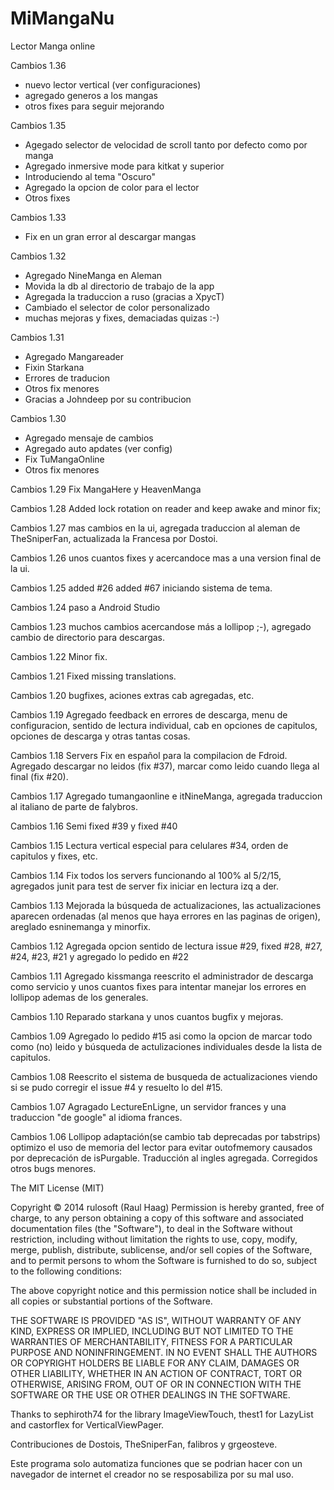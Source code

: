 ﻿MiMangaNu
=========

Lector Manga online

Cambios 1.36
* nuevo lector vertical (ver configuraciones)
* agregado generos a los mangas
* otros fixes para seguir mejorando

Cambios 1.35
* Agegado selector de velocidad de scroll tanto por defecto como por manga
* Agregado inmersive mode para kitkat y superior
* Introduciendo al tema "Oscuro"
* Agregado la opcion de color para el lector
* Otros fixes


Cambios 1.33
* Fix en un gran error al descargar mangas

Cambios 1.32
* Agregado NineManga en Aleman
* Movida la db al directorio de trabajo de la app
* Agregada la traduccion a ruso (gracias a XpycT)
* Cambiado el selector de color personalizado
* muchas mejoras y fixes, demaciadas quizas :-)

Cambios 1.31
* Agregado Mangareader
* Fixin Starkana
* Errores de traducion
* Otros fix menores
* Gracias a Johndeep por su contribucion

Cambios 1.30
* Agregado mensaje de cambios 
* Agregado auto apdates (ver config) 
* Fix TuMangaOnline 
* Otros fix menores

Cambios 1.29 Fix MangaHere y HeavenManga

Cambios 1.28 Added lock rotation on reader and keep awake and minor fix;

Cambios 1.27 mas cambios en la ui, agregada traduccion al aleman de TheSniperFan, actualizada la Francesa por Dostoi.

Cambios 1.26 unos cuantos fixes y acercandoce mas a una version final de la ui.

Cambios 1.25 added #26 added #67 iniciando sistema de tema.

Cambios 1.24 paso a Android Studio

Cambios 1.23 muchos cambios acercandose más a lollipop ;-), agregado cambio de directorio para descargas.

Cambios 1.22 Minor fix.

Cambios 1.21 Fixed missing translations.

Cambios 1.20 bugfixes, aciones extras cab agregadas, etc.

Cambios 1.19 Agregado feedback en errores de descarga, menu de configuracion, sentido de lectura individual, cab en opciones de capitulos, opciones de descarga y otras tantas cosas.

Cambios 1.18
Servers Fix en español para la compilacion de Fdroid. Agregado descargar no leidos (fix #37), marcar como leido cuando llega al final (fix #20).

Cambios 1.17
Agregado tumangaonline e itNineManga, agregada traduccion al italiano de parte de falybros.

Cambios 1.16
Semi fixed #39 y fixed #40

Cambios 1.15
Lectura vertical especial para celulares #34, orden de capitulos y fixes, etc. 

Cambios 1.14
Fix todos los servers funcionando al 100% al 5/2/15, agregados junit para test de server fix iniciar en lectura izq a der. 

Cambios 1.13
Mejorada la búsqueda de actualizaciones, las actualizaciones aparecen ordenadas (al menos que haya errores en las paginas de origen), areglado esninemanga y minorfix. 

Cambios 1.12
Agregada opcion sentido de lectura issue #29, fixed #28, #27, #24, #23, #21 y agregado lo pedido en #22

Cambios 1.11
Agregado kissmanga reescrito el administrador de descarga como servicio y unos cuantos fixes para intentar manejar los errores en lollipop ademas de los generales.

Cambios 1.10
Reparado starkana y unos cuantos bugfix y mejoras.

Cambios 1.09
Agregado lo pedido #15 asi como la opcion de marcar todo como (no) leido y búsqueda de actulizaciones individuales desde la lista de capitulos.

Cambios 1.08
Reescrito el sistema de busqueda de actualizaciones viendo si se pudo corregir el issue #4 y resuelto lo del #15.

Cambios 1.07 
Agragado LectureEnLigne, un servidor frances y una traduccion "de google" al idioma frances.

Cambios 1.06 
Lollipop adaptación(se cambio tab deprecadas por tabstrips) optimizo el uso de memoria del lector para evitar outofmemory causados por deprecación de isPurgable.
Traducción al ingles agregada.
Corregidos otros bugs menores.

The MIT License (MIT)

Copyright &#169; 2014 rulosoft (Raul Haag)
Permission is hereby granted, free of charge, to any person obtaining a copy of this software and associated documentation files (the "Software"), to deal in the Software without restriction, including without limitation the rights to use, copy, modify, merge, publish, distribute, sublicense, and/or sell copies of the Software, and to permit persons to whom the Software is furnished to do so, subject to the following conditions:

The above copyright notice and this permission notice shall be included in all copies or substantial portions of the Software.

THE SOFTWARE IS PROVIDED "AS IS", WITHOUT WARRANTY OF ANY KIND, EXPRESS OR IMPLIED, INCLUDING BUT NOT LIMITED TO THE WARRANTIES OF MERCHANTABILITY, FITNESS FOR A PARTICULAR PURPOSE AND NONINFRINGEMENT. IN NO EVENT SHALL THE AUTHORS OR COPYRIGHT HOLDERS BE LIABLE FOR ANY CLAIM, DAMAGES OR OTHER LIABILITY, WHETHER IN AN ACTION OF CONTRACT, TORT OR OTHERWISE, ARISING FROM, OUT OF OR IN CONNECTION WITH THE SOFTWARE OR THE USE OR OTHER DEALINGS IN THE SOFTWARE.

Thanks to sephiroth74 for the library ImageViewTouch, thest1 for LazyList and castorflex for VerticalViewPager.

Contribuciones de Dostois, TheSniperFan, falibros y grgeosteve.

Este programa solo automatiza funciones que se podrian hacer con un navegador de internet el creador no se resposabiliza por su mal uso.

